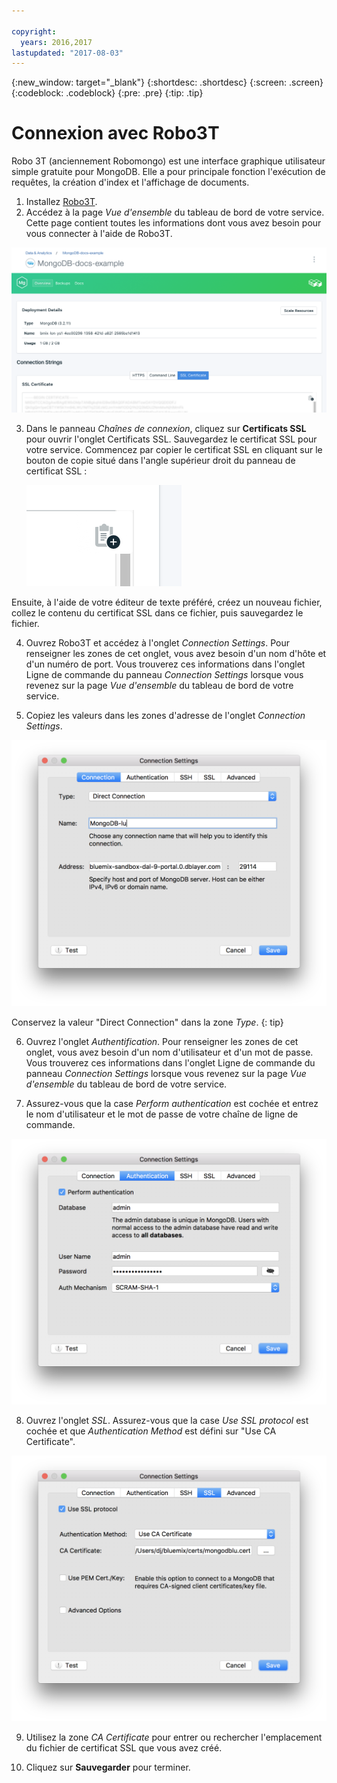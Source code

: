 ```yaml
---

copyright:
  years: 2016,2017
lastupdated: "2017-08-03"
---
```


{:new_window: target="_blank"}
{:shortdesc: .shortdesc}
{:screen: .screen}
{:codeblock: .codeblock}
{:pre: .pre}
{:tip: .tip}

# Connexion avec Robo3T

Robo 3T (anciennement Robomongo) est une interface graphique utilisateur simple gratuite pour MongoDB. Elle a pour principale fonction l'exécution de requêtes, la création d'index et l'affichage de documents.

1. Installez [Robo3T](https://robomongo.org/).
2. Accédez à la page _Vue d'ensemble_ du tableau de bord de votre service. Cette page contient toutes les informations dont vous avez besoin pour vous connecter à l'aide de Robo3T.

  ![Page Vue d'ensemble](./images/service_overview.png)

3. Dans le panneau _Chaînes de connexion_, cliquez sur **Certificats SSL** pour ouvrir l'onglet Certificats SSL. Sauvegardez le certificat SSL pour votre service. Commencez par copier le certificat SSL en cliquant sur le bouton de copie situé dans l'angle supérieur droit du panneau de certificat SSL :

    ![Bouton de copie](./images/copy_icon.png)

  Ensuite, à l'aide de votre éditeur de texte préféré, créez un nouveau fichier, collez le contenu du certificat SSL dans ce fichier, puis sauvegardez le fichier.

4. Ouvrez Robo3T et accédez à l'onglet _Connection Settings_. Pour renseigner les zones de cet onglet, vous avez besoin d'un nom d'hôte et d'un numéro de port. Vous trouverez ces informations dans l'onglet Ligne de commande du panneau _Connection Settings_ lorsque vous revenez sur la page _Vue d'ensemble_ du tableau de bord de votre service.

5. Copiez les valeurs dans les zones d'adresse de l'onglet _Connection Settings_.

  ![Paramètres de connexion de Robo3T](./images/Robo3T_connection.png "Panneau de connexion de Robo3T")

  Conservez la valeur "Direct Connection" dans la zone _Type_.
  {: tip}

6. Ouvrez l'onglet _Authentification_. Pour renseigner les zones de cet onglet, vous avez besoin d'un nom d'utilisateur et d'un mot de passe. Vous trouverez ces informations dans l'onglet Ligne de commande du panneau _Connection Settings_ lorsque vous revenez sur la page _Vue d'ensemble_ du tableau de bord de votre service.

7. Assurez-vous que la case _Perform authentication_ est cochée et entrez le nom d'utilisateur et le mot de passe de votre chaîne de ligne de commande.

  ![Paramètres d'authentification de Robo3T](./images/Robo3T_auth.png "Panneau Authentification de Robo3T")

8. Ouvrez l'onglet _SSL_. Assurez-vous que la case _Use SSL protocol_ est cochée et que _Authentication Method_ est défini sur "Use CA Certificate".

  ![Paramètres SSL de Robo3T](./images/Robo3T_SSL.png "Panneau SSL de Robo3T")

9. Utilisez la zone _CA Certificate_ pour entrer ou rechercher l'emplacement du fichier de certificat SSL que vous avez créé.

10. Cliquez sur **Sauvegarder** pour terminer. 

